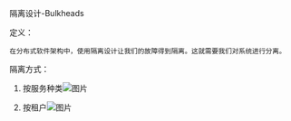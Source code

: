 隔离设计-Bulkheads

定义：

    在分布式软件架构中，使用隔离设计让我们的故障得到隔离。这就需要我们对系统进行分离。

隔离方式：

1. 按服务种类![图片](https://raw.staticdn.net/Navyum/imgbed/pic/IMG/a8213062e2f9c10c4d208eda7a8ce6fd.png)

2. 按租户![图片](https://raw.staticdn.net/Navyum/imgbed/pic/IMG/c5bc6a096b25a16fad5fe9f7d53d4589.png)



